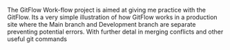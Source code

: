 The GitFlow Work-flow project is aimed at giving me practice with the GitFlow. Its a very simple illustration of how GitFlow works in a production site where the Main branch and Development branch are separate preventing potential errors.
With further detal in merging conflicts and other useful git commands
